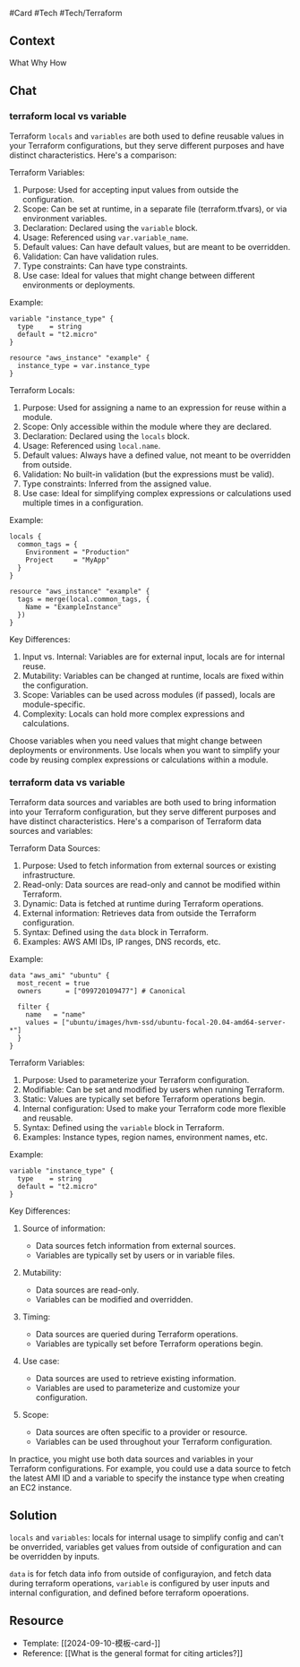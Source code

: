 #Card #Tech #Tech/Terraform

## Context

What
Why
How

## Chat

### terraform local vs variable

Terraform `locals` and `variables` are both used to define reusable values in your Terraform configurations, but they serve different purposes and have distinct characteristics. Here's a comparison:

Terraform Variables:

1. Purpose: Used for accepting input values from outside the configuration.
2. Scope: Can be set at runtime, in a separate file (terraform.tfvars), or via environment variables.
3. Declaration: Declared using the `variable` block.
4. Usage: Referenced using `var.variable_name`.
5. Default values: Can have default values, but are meant to be overridden.
6. Validation: Can have validation rules.
7. Type constraints: Can have type constraints.
8. Use case: Ideal for values that might change between different environments or deployments.

Example:

```hcl
variable "instance_type" {
  type    = string
  default = "t2.micro"
}

resource "aws_instance" "example" {
  instance_type = var.instance_type
}
```

Terraform Locals:

1. Purpose: Used for assigning a name to an expression for reuse within a module.
2. Scope: Only accessible within the module where they are declared.
3. Declaration: Declared using the `locals` block.
4. Usage: Referenced using `local.name`.
5. Default values: Always have a defined value, not meant to be overridden from outside.
6. Validation: No built-in validation (but the expressions must be valid).
7. Type constraints: Inferred from the assigned value.
8. Use case: Ideal for simplifying complex expressions or calculations used multiple times in a configuration.

Example:

```hcl
locals {
  common_tags = {
    Environment = "Production"
    Project     = "MyApp"
  }
}

resource "aws_instance" "example" {
  tags = merge(local.common_tags, {
    Name = "ExampleInstance"
  })
}
```

Key Differences:

1. Input vs. Internal: Variables are for external input, locals are for internal reuse.
2. Mutability: Variables can be changed at runtime, locals are fixed within the configuration.
3. Scope: Variables can be used across modules (if passed), locals are module-specific.
4. Complexity: Locals can hold more complex expressions and calculations.

Choose variables when you need values that might change between deployments or environments. Use locals when you want to simplify your code by reusing complex expressions or calculations within a module.

### terraform data vs variable

Terraform data sources and variables are both used to bring information into your Terraform configuration, but they serve different purposes and have distinct characteristics. Here's a comparison of Terraform data sources and variables:

Terraform Data Sources:

1. Purpose: Used to fetch information from external sources or existing infrastructure.
2. Read-only: Data sources are read-only and cannot be modified within Terraform.
3. Dynamic: Data is fetched at runtime during Terraform operations.
4. External information: Retrieves data from outside the Terraform configuration.
5. Syntax: Defined using the `data` block in Terraform.
6. Examples: AWS AMI IDs, IP ranges, DNS records, etc.

Example:

```hcl
data "aws_ami" "ubuntu" {
  most_recent = true
  owners      = ["099720109477"] # Canonical

  filter {
    name   = "name"
    values = ["ubuntu/images/hvm-ssd/ubuntu-focal-20.04-amd64-server-*"]
  }
}
```

Terraform Variables:

1. Purpose: Used to parameterize your Terraform configuration.
2. Modifiable: Can be set and modified by users when running Terraform.
3. Static: Values are typically set before Terraform operations begin.
4. Internal configuration: Used to make your Terraform code more flexible and reusable.
5. Syntax: Defined using the `variable` block in Terraform.
6. Examples: Instance types, region names, environment names, etc.

Example:

```hcl
variable "instance_type" {
  type    = string
  default = "t2.micro"
}
```

Key Differences:

1. Source of information:

    - Data sources fetch information from external sources.
    - Variables are typically set by users or in variable files.

2. Mutability:

    - Data sources are read-only.
    - Variables can be modified and overridden.

3. Timing:

    - Data sources are queried during Terraform operations.
    - Variables are typically set before Terraform operations begin.

4. Use case:

    - Data sources are used to retrieve existing information.
    - Variables are used to parameterize and customize your configuration.

5. Scope:
    - Data sources are often specific to a provider or resource.
    - Variables can be used throughout your Terraform configuration.

In practice, you might use both data sources and variables in your Terraform configurations. For example, you could use a data source to fetch the latest AMI ID and a variable to specify the instance type when creating an EC2 instance.

## Solution

`locals` and `variables`: locals for internal usage to simplify config and can't be onverrided, variables get values from outside of configuration and can be overridden by inputs.

`data` is for fetch data info from outside of configurayion, and fetch data during terraform operations, `variable` is configured by user inputs and internal configuration, and defined before terraform opoerations.

## Resource

- Template: [[2024-09-10-模板-card-<subject>]]
- Reference: [[What is the general format for citing articles?]]
